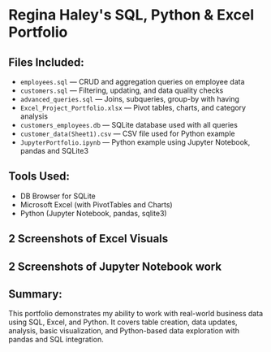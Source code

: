 # Regina Haley's SQL, Python & Excel Portfolio

## Files Included:
- `employees.sql` — CRUD and aggregation queries on employee data
- `customers.sql` — Filtering, updating, and data quality checks
- `advanced_queries.sql` — Joins, subqueries, group-by with having
- `Excel_Project_Portfolio.xlsx` — Pivot tables, charts, and category analysis
- `customers_employees.db` — SQLite database used with all queries
- `customer_data(Sheet1).csv` — CSV file used for Python example
- `JupyterPortfolio.ipynb` — Python example using Jupyter Notebook, pandas and SQLite3

## Tools Used:
- DB Browser for SQLite
- Microsoft Excel (with PivotTables and Charts)
- Python (Jupyter Notebook, pandas, sqlite3) 

## 2 Screenshots of Excel Visuals
## 2 Screenshots of Jupyter Notebook work

## Summary:
This portfolio demonstrates my ability to work with real-world business data using SQL, Excel, and Python. It covers table creation, data updates, analysis, basic visualization, and Python-based data exploration with pandas and SQL integration.
